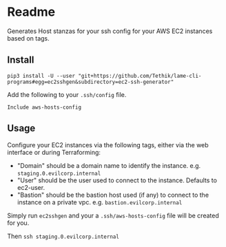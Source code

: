 # Readme

Generates Host stanzas for your ssh config for your AWS EC2 instances based on tags.

## Install
```
pip3 install -U --user "git+https://github.com/Tethik/lame-cli-programs#egg=ec2sshgen&subdirectory=ec2-ssh-generator"
```

Add the following to your `.ssh/config` file.
```
Include aws-hosts-config
```

## Usage

Configure your EC2 instances via the following tags, either via the web interface or during Terraforming:
* "Domain" should be a domain name to identify the instance. e.g. `staging.0.evilcorp.internal`
* "User" should be the user used to connect to the instance. Defaults to ec2-user.
* "Bastion" should be the bastion host used (if any) to connect to the instance on a private vpc. e.g. `bastion.evilcorp.internal`

Simply run `ec2sshgen` and your a `.ssh/aws-hosts-config` file will be created for you.

Then `ssh staging.0.evilcorp.internal`

